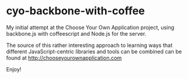 cyo-backbone-with-coffee
========================

My initial attempt at the Choose Your Own Application project, using backbone.js with coffeescript and Node.js for the server.

The source of this rather interesting approach to learning ways that different JavaScript-centric libraries and tools can be combined can be found at http://chooseyourownapplication.com

Enjoy!

